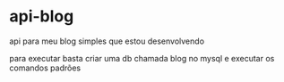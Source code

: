 # api-blog
api para meu blog simples que estou desenvolvendo

para executar basta criar uma db chamada blog no mysql e executar os comandos padrões
